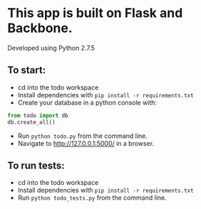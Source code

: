 # This app is built on Flask and Backbone.

Developed using Python 2.7.5

## To start:

* cd into the todo workspace
* Install dependencies with `pip install -r requirements.txt`
* Create your database in a python console with:
```python
from todo import db
db.create_all()
```
* Run `python todo.py` from the command line.
* Navigate to http://127.0.0.1:5000/ in a browser.

## To run tests:

* cd into the todo workspace
* Install dependencies with `pip install -r requirements.txt`
* Run `python todo_tests.py` from the command line.
